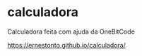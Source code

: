 # calculadora
 Calculadora feita com ajuda da OneBitCode

https://ernestonto.github.io/calculadora/
